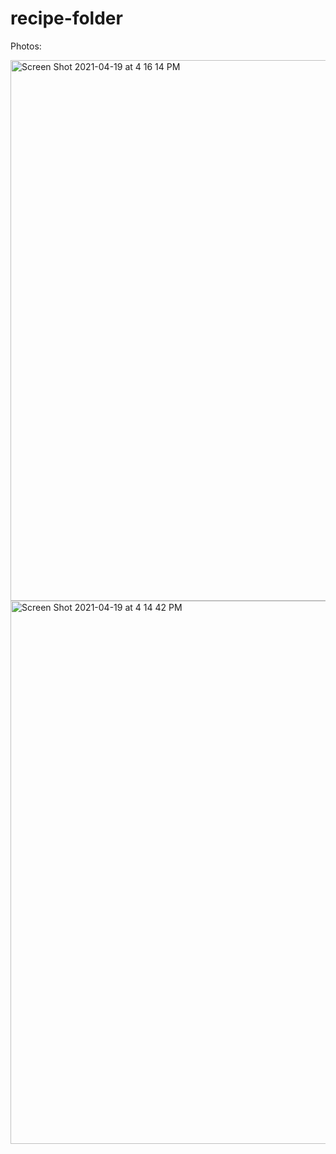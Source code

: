 # recipe-folder

Photos:

<img width="865" alt="Screen Shot 2021-04-19 at 4 16 14 PM" src="https://user-images.githubusercontent.com/65096921/115304790-fa010000-a12a-11eb-93c9-323a4b42e2fd.png">

<img width="869" alt="Screen Shot 2021-04-19 at 4 14 42 PM" src="https://user-images.githubusercontent.com/65096921/115304810-05ecc200-a12b-11eb-9260-4676556eb6dd.png">

